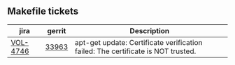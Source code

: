 Makefile tickets
----------------

| jira | gerrit | Description |
| -----| ------ | ------------|
| [VOL-4746](https://jira.opencord.org/browse/VOL-5232) | [33963](https://gerrit.opencord.org/c/voltha-onos/+/33963) | apt-get update: Certificate verification failed: The certificate is NOT trusted. |
